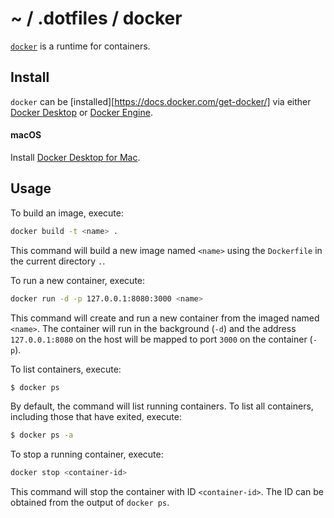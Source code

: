 # ~ / .dotfiles / docker

[`docker`](https://www.docker.com/) is a runtime for containers.

## Install

`docker` can be [installed][https://docs.docker.com/get-docker/] via either
[Docker Desktop](https://docs.docker.com/desktop/) or [Docker Engine](https://docs.docker.com/engine/).

#### macOS

Install [Docker Desktop for Mac](https://docs.docker.com/desktop/install/mac-install/).

## Usage

To build an image, execute:

```sh
docker build -t <name> .
```

This command will build a new image named `<name>` using the `Dockerfile` in the
current directory `.`.

To run a new container, execute:

```sh
docker run -d -p 127.0.0.1:8080:3000 <name>
```

This command will create and run a new container from the imaged named `<name>`.
The container will run in the background (`-d`) and the address `127.0.0.1:8080`
on the host will be mapped to port `3000` on the container (`-p`).

To list containers, execute:


```sh
$ docker ps
```

By default, the command will list running containers.  To list all containers,
including those that have exited, execute:

```sh
$ docker ps -a
```

To stop a running container, execute:

```sh
docker stop <container-id>
```

This command will stop the container with ID `<container-id>`.  The ID can be
obtained from the output of `docker ps`.
